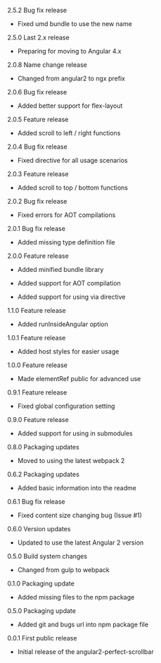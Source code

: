 2.5.2 Bug fix release

  - Fixed umd bundle to use the new name

2.5.0 Last 2.x release

  - Preparing for moving to Angular 4.x

2.0.8 Name change release

  - Changed from angular2 to ngx prefix

2.0.6 Bug fix release

  - Added better support for flex-layout

2.0.5 Feature release

  - Added scroll to left / right functions

2.0.4 Bug fix release

  - Fixed directive for all usage scenarios

2.0.3 Feature release

  - Added scroll to top / bottom functions

2.0.2 Bug fix release

  - Fixed errors for AOT compilations

2.0.1 Bug fix release

  - Added missing type definition file

2.0.0 Feature release

  - Added minified bundle library

  - Added support for AOT compilation

  - Added support for using via directive

1.1.0 Feature release

  - Added runInsideAngular option

1.0.1 Feature release

  - Added host styles for easier usage

1.0.0 Feature release

  - Made elementRef public for advanced use

0.9.1 Feature release

  - Fixed global configuration setting

0.9.0 Feature release

  - Added support for using in submodules

0.8.0 Packaging updates

  - Moved to using the latest webpack 2

0.6.2 Packaging updates

  - Added basic information into the readme

0.6.1 Bug fix release

  - Fixed content size changing bug (Issue #1)

0.6.0 Version updates

  - Updated to use the latest Angular 2 version

0.5.0 Build system changes

  - Changed from gulp to webpack

0.1.0 Packaging update

  - Added missing files to the npm package

0.5.0 Packaging update

  - Added git and bugs url into npm package file

0.0.1 First public release

  - Initial release of the angular2-perfect-scrollbar
